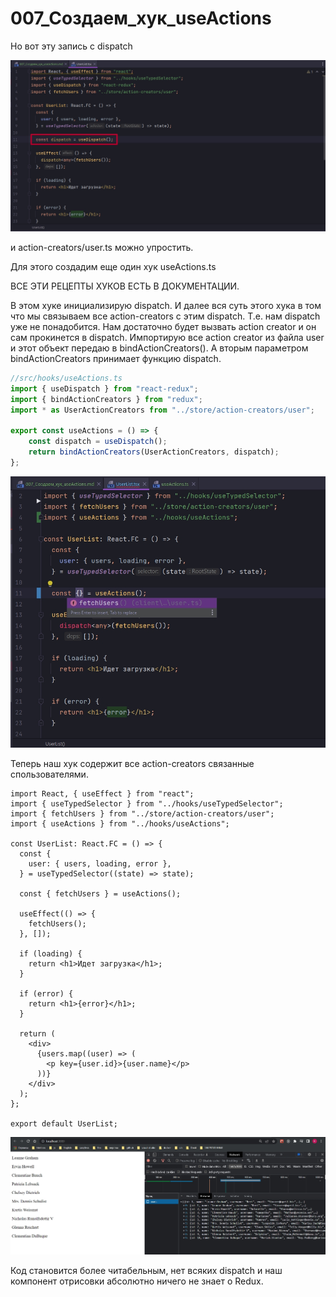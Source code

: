 # 007_Создаем_хук_useActions

Но вот эту запись с dispatch

![](img/001.jpg)

и action-creators/user.ts можно упростить.

Для этого создадим еще один хук useActions.ts

ВСЕ ЭТИ РЕЦЕПТЫ ХУКОВ ЕСТЬ В ДОКУМЕНТАЦИИ. 

В этом хуке инициализирую dispatch. И далее вся суть этого хука в том что мы связываем все action-creators с этим dispatch.  Т.е. нам dispatch уже не понадобится. Нам достаточно будет вызвать action creator и он сам прокинется в dispatch. Импортирую все action creator из файла user и этот объект передаю в bindActionCreators(). А вторым параметром bindActionCreators принимает функцию dispatch.

```ts
//src/hooks/useActions.ts
import { useDispatch } from "react-redux";
import { bindActionCreators } from "redux";
import * as UserActionCreators from "../store/action-creators/user";

export const useActions = () => {
    const dispatch = useDispatch();
    return bindActionCreators(UserActionCreators, dispatch);
};

```

![](img/002.jpg)

Теперь наш хук содержит все action-creators связанные спользователями.

```tsx
import React, { useEffect } from "react";
import { useTypedSelector } from "../hooks/useTypedSelector";
import { fetchUsers } from "../store/action-creators/user";
import { useActions } from "../hooks/useActions";

const UserList: React.FC = () => {
  const {
    user: { users, loading, error },
  } = useTypedSelector((state) => state);

  const { fetchUsers } = useActions();

  useEffect(() => {
    fetchUsers();
  }, []);

  if (loading) {
    return <h1>Идет загрузка</h1>;
  }

  if (error) {
    return <h1>{error}</h1>;
  }

  return (
    <div>
      {users.map((user) => (
        <p key={user.id}>{user.name}</p>
      ))}
    </div>
  );
};

export default UserList;

```

![](img/003.jpg)

Код становится более читабельным, нет всяких dispatch и наш компонент отрисовки абсолютно ничего не знает о Redux.



